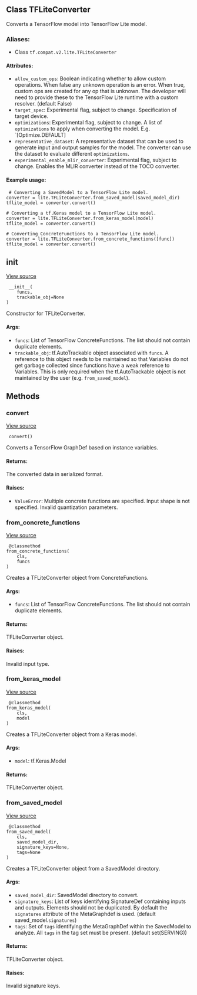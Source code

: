 ## Class TFLiteConverter

Converts a TensorFlow model into TensorFlow Lite model.
### Aliases:
- Class `tf.compat.v2.lite.TFLiteConverter`
#### Attributes:
- `allow_custom_ops`: Boolean indicating whether to allow custom operations. When false any unknown operation is an error. When true, custom ops are created for any op that is unknown. The developer will need to provide these to the TensorFlow Lite runtime with a custom resolver. (default False)
- `target_spec`: Experimental flag, subject to change. Specification of target device.
- `optimizations`: Experimental flag, subject to change. A list of `optimizations` to apply when converting the model. E.g. `[Optimize.DEFAULT]
- `representative_dataset`: A representative dataset that can be used to generate input and output samples for the model. The converter can use the dataset to evaluate different `optimizations`.
- `experimental_enable_mlir_converter`: Experimental flag, subject to change. Enables the MLIR converter instead of the TOCO converter.
#### Example usage:

```
 # Converting a SavedModel to a TensorFlow Lite model.
converter = lite.TFLiteConverter.from_saved_model(saved_model_dir)
tflite_model = converter.convert()

# Converting a tf.Keras model to a TensorFlow Lite model.
converter = lite.TFLiteConverter.from_keras_model(model)
tflite_model = converter.convert()

# Converting ConcreteFunctions to a TensorFlow Lite model.
converter = lite.TFLiteConverter.from_concrete_functions([func])
tflite_model = converter.convert()
```
## __init__
[View source](https://github.com/tensorflow/tensorflow/blob/r2.0/tensorflow/lite/python/lite.py#L298-L312)


```
 __init__(
    funcs,
    trackable_obj=None
)
```

Constructor for TFLiteConverter.
#### Args:
- `funcs`: List of TensorFlow ConcreteFunctions. The list should not contain duplicate elements.
- `trackable_obj`: tf.AutoTrackable object associated with `funcs`. A reference to this object needs to be maintained so that Variables do not get garbage collected since functions have a weak reference to Variables. This is only required when the tf.AutoTrackable object is not maintained by the user (e.g. `from_saved_model`).
## Methods
### convert
[View source](https://github.com/tensorflow/tensorflow/blob/r2.0/tensorflow/lite/python/lite.py#L386-L452)


```
 convert()
```

Converts a TensorFlow GraphDef based on instance variables.
#### Returns:

The converted data in serialized format.
#### Raises:
- `ValueError`: Multiple concrete functions are specified. Input shape is not specified. Invalid quantization parameters.
### from_concrete_functions
[View source](https://github.com/tensorflow/tensorflow/blob/r2.0/tensorflow/lite/python/lite.py#L314-L335)


```
 @classmethod
from_concrete_functions(
    cls,
    funcs
)
```

Creates a TFLiteConverter object from ConcreteFunctions.
#### Args:
- `funcs`: List of TensorFlow ConcreteFunctions. The list should not contain duplicate elements.
#### Returns:

TFLiteConverter object.
#### Raises:

Invalid input type.
### from_keras_model
[View source](https://github.com/tensorflow/tensorflow/blob/r2.0/tensorflow/lite/python/lite.py#L372-L384)


```
 @classmethod
from_keras_model(
    cls,
    model
)
```

Creates a TFLiteConverter object from a Keras model.
#### Args:
- `model`: tf.Keras.Model
#### Returns:

TFLiteConverter object.
### from_saved_model
[View source](https://github.com/tensorflow/tensorflow/blob/r2.0/tensorflow/lite/python/lite.py#L337-L370)


```
 @classmethod
from_saved_model(
    cls,
    saved_model_dir,
    signature_keys=None,
    tags=None
)
```

Creates a TFLiteConverter object from a SavedModel directory.
#### Args:
- `saved_model_dir`: SavedModel directory to convert.
- `signature_keys`: List of keys identifying SignatureDef containing inputs and outputs. Elements should not be duplicated. By default the `signatures` attribute of the MetaGraphdef is used. (default saved_model.`signatures`)
- `tags`: Set of `tags` identifying the MetaGraphDef within the SavedModel to analyze. All `tags` in the tag set must be present. (default set(SERVING))
#### Returns:

TFLiteConverter object.
#### Raises:

Invalid signature keys.
